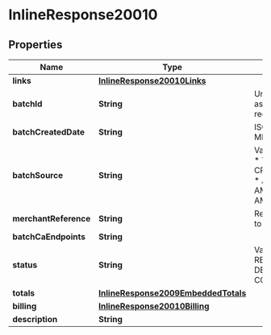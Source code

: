 
# InlineResponse20010

## Properties
Name | Type | Description | Notes
------------ | ------------- | ------------- | -------------
**links** | [**InlineResponse20010Links**](InlineResponse20010Links.md) |  |  [optional]
**batchId** | **String** | Unique identification number assigned to the submitted request. |  [optional]
**batchCreatedDate** | **String** | ISO-8601 format: yyyy-MM-ddTHH:mm:ssZ |  [optional]
**batchSource** | **String** | Valid Values:   * SCHEDULER   * TOKEN_API   * CREDIT_CARD_FILE_UPLOAD   * AMEX_REGSITRY   * AMEX_REGISTRY_API   * AMEX_MAINTENANCE  |  [optional]
**merchantReference** | **String** | Reference used by merchant to identify batch. |  [optional]
**batchCaEndpoints** | **String** |  |  [optional]
**status** | **String** | Valid Values:   * REJECTED   * RECEIVED   * VALIDATED   * DECLINED   * PROCESSING   * COMPLETED  |  [optional]
**totals** | [**InlineResponse2009EmbeddedTotals**](InlineResponse2009EmbeddedTotals.md) |  |  [optional]
**billing** | [**InlineResponse20010Billing**](InlineResponse20010Billing.md) |  |  [optional]
**description** | **String** |  |  [optional]



